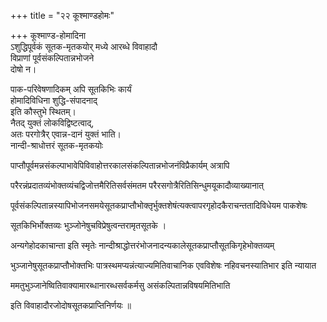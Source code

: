 +++
title = "२२ कूश्माण्डहोमः"

+++
कूश्माण्ड-होमादिना  
ऽशुद्धिपूर्वकं सूतक-मृतकयोर् मध्ये आरब्धे विवाहादौ  
विप्राणां पूर्वसंकल्पितान्नभोजने  
दोषो न।  

पाक-परिवेषणादिकम् अपि सूतकिभिः कार्यं  
होमादिविधिना शुद्धि-संपादनाद्  
इति कौस्तुभे स्थितम्।  
नैतद् युक्तं लोकविद्विष्टत्वाद्,  
अतः परगोत्रैर् एवान्न-दानं युक्तं भाति।  
नान्दी-श्राधोत्तरं सूतक-मृतकयोः

पाप्तौपूर्वमन्नसंकल्पाभावेपिविवाहोत्तरकालसंकल्पितान्नभोजनंविप्रैकार्यम् अत्रापि

परैरन्नंप्रदातव्यंभोक्तव्यंचद्विजोत्तमैरितिसर्वसंमतम परैरसगोत्रैरितिसिन्धुमयूकादौव्याख्यानात्

पूर्वसंकल्पितान्नस्यापिभोजनसमयेसूतकप्राप्तौभोक्तृर्भुक्तशेषंत्यक्त्वापरगृहोदकैराचन्ततादिविधेयम पाकशेषः

सूतकिभिर्भोक्तव्यः भुञ्जोनेषुचविप्रेषुत्वन्तरामृतसूतके ।

अन्यगेहोदकाचान्ता इति स्मृतेः नान्दीश्राद्धोत्तरंभोजनादन्यकालेसूतकप्राप्तौसूतकिगृहेभोक्तव्यम्

भुञ्जानेषुसूतकप्राप्तौभोक्तभिः पात्रस्थमप्यन्नंत्याज्यमितिवाचानिक एवविशेषः नहिवचनस्यातिभार इति न्यायात

ममतुभुञ्जानेष्वितिवाक्यामारब्धानारब्धसर्वकर्मसु असंकल्पितान्नविषयमितिभाति

इति विवाहादौरजोदोषसूतकप्राप्तिनिर्णयः ॥
